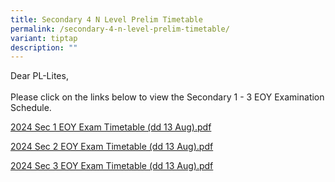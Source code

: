 ```yaml
---
title: Secondary 4 N Level Prelim Timetable
permalink: /secondary-4-n-level-prelim-timetable/
variant: tiptap
description: ""
---
```

<p>Dear PL-Lites,
<br>
<br>Please click on the links below to view the Secondary 1 - 3 EOY Examination
Schedule.</p>
<p><a href="/files/2024_Sec_1_EOY_Exam_Timetable__dd_13_Aug_.pdf" rel="noopener noreferrer nofollow" target="_blank">2024 Sec 1 EOY Exam Timetable (dd 13 Aug).pdf</a>
</p>
<p><a href="/files/2024_Sec_2_EOY_Exam_Timetable__dd_13_Aug_.pdf" rel="noopener noreferrer nofollow" target="_blank">2024 Sec 2 EOY Exam Timetable (dd 13 Aug).pdf</a>
</p>
<p><a href="/files/2024_Sec_3_EOY_Exam_Timetable__dd_13_Aug_.pdf" rel="noopener noreferrer nofollow" target="_blank">2024 Sec 3 EOY Exam Timetable (dd 13 Aug).pdf</a>
</p>